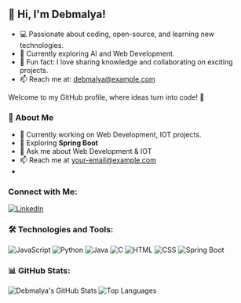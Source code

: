 ## 👋 Hi, I'm Debmalya!

- 💻 Passionate about coding, open-source, and learning new technologies.
- 🌱 Currently exploring AI and Web Development.
- 🌟 Fun fact: I love sharing knowledge and collaborating on exciting projects.
- 📫 Reach me at: [debmalya@example.com](mailto:debmalya@example.com)

Welcome to my GitHub profile, where ideas turn into code! 🚀
### 🌱 About Me
- 🔭 Currently working on Web Development, IOT projects.
- 🌱 Exploring **Spring Boot** 
- 💬 Ask me about Web Development & IOT
- 📫 Reach me at [your-email@example.com](mailto:debmalyapan4@example.com)
- 
### Connect with Me:
[![LinkedIn](https://img.shields.io/badge/-LinkedIn-blue)](http://linkedin.com/in/debmalya-pan-62b701244)

### 🛠️ Technologies and Tools:
![JavaScript](https://img.shields.io/badge/-JavaScript-yellow)
![Python](https://img.shields.io/badge/-Python-blue)
![Java](https://img.shields.io/badge/-Java-orange)
![C](https://img.shields.io/badge/-C-lightblue)
![HTML](https://img.shields.io/badge/-HTML-orange)
![CSS](https://img.shields.io/badge/-CSS-blue)
![Spring Boot](https://img.shields.io/badge/-Spring%20Boot-green)


### 📊 GitHub Stats:
![Debmalya's GitHub Stats](https://github-readme-stats.vercel.app/api?username=yourusername&show_icons=true&theme=radical)
![Top Languages](https://github-readme-stats.vercel.app/api/top-langs/?username=yourusername&layout=compact)
